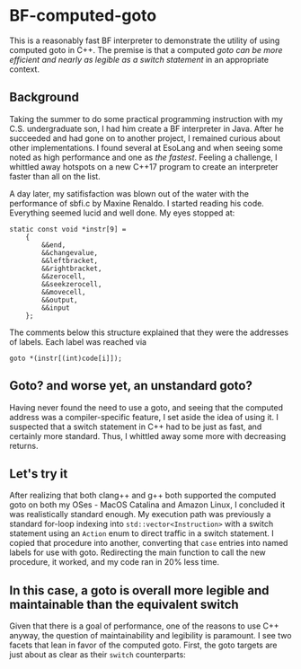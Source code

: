 # BF-computed-goto

This is a reasonably fast BF interpreter to demonstrate the utility of using computed goto in C++.
The premise is that a computed *goto can be more efficient and nearly as legible as a switch statement*
in an appropriate context.

## Background

Taking the summer to do some practical programming instruction with my C.S. undergraduate son, I had
him create a BF interpreter in Java.  After he succeeded and had gone on to another project,
 I remained curious about other implementations.  I found
several at EsoLang and when seeing some noted as high performance and one as _the fastest_.  Feeling a challenge,
I whittled away hotspots on a new  C++17 program to create an interpreter faster than all on the list.

A day later, my satifisfaction was blown out of the water with the performance of sbfi.c by Maxine
Renaldo.  I started reading his code. Everything seemed lucid and well done. My eyes stopped at:

```
static const void *instr[9] =
    {
        &&end,
        &&changevalue,
        &&leftbracket,
        &&rightbracket,
        &&zerocell,
        &&seekzerocell,
        &&movecell,
        &&output,
        &&input
    };
```
The comments below this structure explained that they were the addresses of labels.  Each label
was reached via
```
goto *(instr[(int)code[i]]);
```

## Goto? and worse yet, an unstandard goto?

Having never found the need to use a goto, and seeing that the computed address was a compiler-specific feature, I set aside
the idea of using it.  I suspected that a switch statement in C++ had to be just as fast, and certainly more standard.  Thus,
I whittled away some more with decreasing returns.

## Let's try it

After realizing that both clang++ and g++ both supported the computed goto on both my OSes - MacOS Catalina and Amazon Linux, 
I concluded it was realistically standard enough.  My execution path was previously a standard for-loop indexing into 
```std::vector<Instruction>``` with a switch statement using an ```Action``` enum to direct traffic in a switch statement.
I copied that procedure into another, converting that ```case``` entries into named labels for use with goto.  Redirecting
the main function to call the new procedure, it worked, and my code ran in 20% less time.

## In this case, a goto is overall more legible and maintainable than the equivalent switch

Given that there is a goal of performance, one of the reasons to use C++ anyway, the question of maintainability and
legibility is paramount.  I see two facets that lean in favor of the computed goto.  First, the goto targets are 
just about as clear as their ```switch``` counterparts:
























## 
